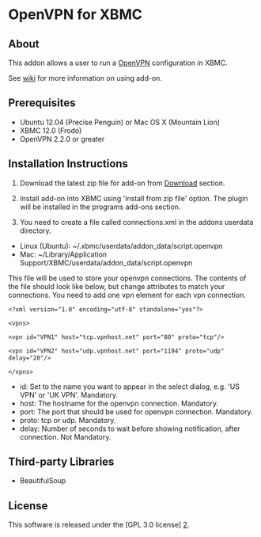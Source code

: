 OpenVPN for XBMC
======================

About
-----
This addon allows a user to run a [OpenVPN][1] configuration in XBMC. 

See [wiki][3] for more information on using add-on.

Prerequisites
-----
- Ubuntu 12.04 (Precise Penguin) or Mac OS X (Mountain Lion)
- XBMC 12.0 (Frodo)
- OpenVPN 2.2.0 or greater

Installation Instructions
-----
1. Download the latest zip file for add-on from [Download][4] section.

2. Install add-on into XBMC using 'install from zip file' option. The plugin will be installed in the programs add-ons section.

3. You need to create a file called connections.xml in the addons userdata directory.

- Linux (Ubuntu): ~/.xbmc/userdata/addon_data/script.openvpn
- Mac: ~/Library/Application Support/XBMC/userdata/addon_data/script.openvpn

This file will be used to store your openvpn connections.
The contents of the file should look like below, but change attributes to match your connections.
You need to add one vpn element for each vpn connection.

`<?xml version="1.0" encoding="utf-8" standalone="yes"?>`

`<vpns>`

`<vpn id="VPN1" host="tcp.vpnhost.net" port="80" proto="tcp"/>`

`<vpn id="VPN2" host="udp.vpnhost.net" port="1194" proto="udp" delay="20"/>`

`</vpns>`

- id: Set to the name you want to appear in the select dialog, e.g. 'US VPN' or 'UK VPN'. Mandatory.
- host: The hostname for the openvpn connection. Mandatory.
- port: The port that should be used for openvpn connection. Mandatory.
- proto: tcp or udp. Mandatory.
- delay: Number of seconds to wait before showing notification, after connection. Not Mandatory.

Third-party Libraries
---------------------
- BeautifulSoup

License
-------
This software is released under the [GPL 3.0 license] [2].

[1]: http://openvpn.net
[2]: http://www.gnu.org/licenses/gpl-3.0.html
[3]: https://github.com/brianhornsby/openvpn-xbmc/wiki
[4]: https://github.com/brianhornsby/openvpn-xbmc/downloads
